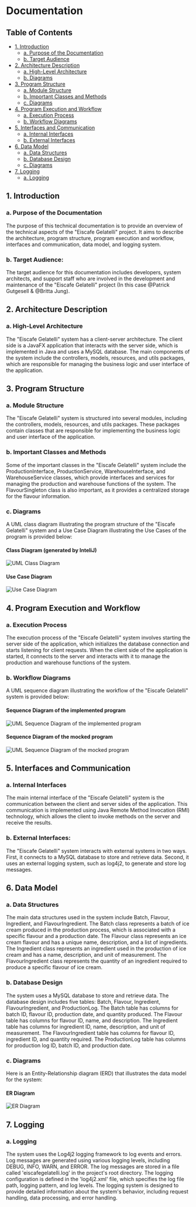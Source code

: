 # Documentation

 
## Table of Contents
 
- [1. Introduction](#1-introduction)
  - [a. Purpose of the Documentation](#a-purpose-of-the-documentation)
  - [b. Target Audience](#b-target-audience)
- [2. Architecture Description](#2-architecture-description)
  - [a. High-Level Architecture](#a-high-level-architecture)
  - [b. Diagrams](#b-diagrams)
- [3. Program Structure](#3-program-structure)
  - [a. Module Structure](#a-module-structure)
  - [b. Important Classes and Methods](#b-important-classes-and-methods)
  - [c. Diagrams](#c-diagrams)
- [4. Program Execution and Workflow](#4-program-execution-and-workflow)
  - [a. Execution Process](#a-execution-process)
  - [b. Workflow Diagrams](#b-workflow-diagrams)
- [5. Interfaces and Communication](#5-interfaces-and-communication)
  - [a. Internal Interfaces](#a-internal-interfaces)
  - [b. External Interfaces](#b-external-interfaces)
- [6. Data Model](#6-data-model)
  - [a. Data Structures](#a-data-structures)
  - [b. Database Design](#b-database-design)
  - [c. Diagrams](#c-diagrams)
- [7. Logging](#7-logging)
  - [a. Logging](#a-logging)
 
## 1. Introduction
   ### a. Purpose of the Documentation
   The purpose of this technical documentation is to provide an overview of the technical aspects of the "Eiscafe Gelatelli" project. It aims to describe the          architecture, program structure, program execution and workflow, interfaces and communication, data model, and logging system.
   ### b. Target Audience: 
   The target audience for this documentation includes developers, system architects, and support staff who are involved in the development and maintenance of the "Eiscafe Gelatelli" project (In this case @Patrick Gutgesell & @Britta Jung).
 
## 2. Architecture Description
   ### a. High-Level Architecture
   The "Eiscafe Gelatelli" system has a client-server architecture. The client side is a JavaFX application that interacts with the server side, which is implemented   in Java and uses a MySQL database. The main components of the system include the controllers, models, resources, and utils packages, which are responsible for managing the business logic and user interface of the application.
 
## 3. Program Structure
   ### a. Module Structure
   The "Eiscafe Gelatelli" system is structured into several modules, including the controllers, models, resources, and utils packages. These packages contain classes that are responsible for implementing the business logic and user interface of the application.
   ### b. Important Classes and Methods
   Some of the important classes in the "Eiscafe Gelatelli" system include the ProductionInterface, ProductionService, WarehouseInterface, and WarehouseService classes, which provide interfaces and services for managing the production and warehouse functions of the system. The FlavourSingleton class is also important, as it provides a centralized storage for the flavour information.
   ### c. Diagrams
   A UML class diagram illustrating the program structure of the "Eiscafe Gelatelli" system and a Use Case Diagram illustrating the Use Cases of the program is provided below:
   #### Class Diagram (generated by InteliJ)
   ![UML Class Diagram](../Images/Models/ClassDiagram.png)
#### Use Case Diagram
   ![Use Case Diagram](../Images/Models/UseCaseDiagram.png)

 
## 4. Program Execution and Workflow
   ### a. Execution Process
  The execution process of the "Eiscafe Gelatelli" system involves starting the server side of the application, which initializes the database connection and starts listening for client requests. When the client side of the application is started, it connects to the server and interacts with it to manage the production and warehouse functions of the system.
   ### b. Workflow Diagrams
   A UML sequence diagram illustrating the workflow of the "Eiscafe Gelatelli" system is provided below:
   #### Sequence Diagram of the implemented program
   ![UML Sequence Diagram of the implemented program](../Images/Models/SequenceImplementedProgram.png)
   
   #### Sequence Diagram of the mocked program
   ![UML Sequence Diagram of the mocked program](../Images/Models/SequenceMockedProgram.png)
 
## 5. Interfaces and Communication
   ### a. Internal Interfaces
   The main internal interface of the "Eiscafe Gelatelli" system is the communication between the client and server sides of the application. This communication is implemented using Java Remote Method Invocation (RMI) technology, which allows the client to invoke methods on the server and receive the results.
   ### b. External Interfaces: 
   The "Eiscafe Gelatelli" system interacts with external systems in two ways. First, it connects to a MySQL database to store and retrieve data. Second, it uses an external logging system, such as log4j2, to generate and store log messages.
 
## 6. Data Model
   ### a. Data Structures
  The main data structures used in the system include Batch, Flavour, Ingredient, and FlavourIngredient. The Batch class represents a batch of ice cream produced in the production process, which is associated with a specific flavour and a production date. The Flavour class represents an ice cream flavour and has a unique name, description, and a list of ingredients. The Ingredient class represents an ingredient used in the production of ice cream and has a name, description, and unit of measurement. The FlavourIngredient class represents the quantity of an ingredient required to produce a specific flavour of ice cream.
   ### b. Database Design
   The system uses a MySQL database to store and retrieve data. The database design includes five tables: Batch, Flavour, Ingredient, FlavourIngredient, and ProductionLog. The Batch table has columns for batch ID, flavour ID, production date, and quantity produced. The Flavour table has columns for flavour ID, name, and description. The Ingredient table has columns for ingredient ID, name, description, and unit of measurement. The FlavourIngredient table has columns for flavour ID, ingredient ID, and quantity required. The ProductionLog table has columns for production log ID, batch ID, and production date.
   ### c. Diagrams
   Here is an Entity-Relationship diagram (ERD) that illustrates the data model for the system:
   #### ER Diagram
   ![ER Diagram](../Images/Models/ERMDiagram.png)
 
## 7. Logging
   ### a. Logging
   The system uses the Log4j2 logging framework to log events and errors. Log messages are generated using various logging levels, including DEBUG, INFO, WARN, and ERROR. The log messages are stored in a file called 'eiscafegelatelli.log' in the project's root directory.
The logging configuration is defined in the 'log4j2.xml' file, which specifies the log file path, logging pattern, and log levels. The logging system is designed to provide detailed information about the system's behavior, including request handling, data processing, and error handling.


